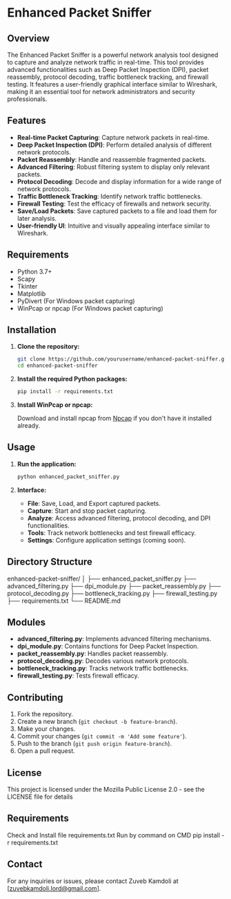 # Enhanced Packet Sniffer

## Overview

The Enhanced Packet Sniffer is a powerful network analysis tool designed to capture and analyze network traffic in real-time. This tool provides advanced functionalities such as Deep Packet Inspection (DPI), packet reassembly, protocol decoding, traffic bottleneck tracking, and firewall testing. It features a user-friendly graphical interface similar to Wireshark, making it an essential tool for network administrators and security professionals.

## Features

- **Real-time Packet Capturing**: Capture network packets in real-time.
- **Deep Packet Inspection (DPI)**: Perform detailed analysis of different network protocols.
- **Packet Reassembly**: Handle and reassemble fragmented packets.
- **Advanced Filtering**: Robust filtering system to display only relevant packets.
- **Protocol Decoding**: Decode and display information for a wide range of network protocols.
- **Traffic Bottleneck Tracking**: Identify network traffic bottlenecks.
- **Firewall Testing**: Test the efficacy of firewalls and network security.
- **Save/Load Packets**: Save captured packets to a file and load them for later analysis.
- **User-friendly UI**: Intuitive and visually appealing interface similar to Wireshark.

## Requirements

- Python 3.7+
- Scapy
- Tkinter
- Matplotlib
- PyDivert (For Windows packet capturing)
- WinPcap or npcap (For Windows packet capturing)

## Installation

1. **Clone the repository:**

    ```sh
    git clone https://github.com/yourusername/enhanced-packet-sniffer.git
    cd enhanced-packet-sniffer
    ```

2. **Install the required Python packages:**

    ```sh
    pip install -r requirements.txt
    ```

3. **Install WinPcap or npcap:**

    Download and install npcap from [Npcap](https://nmap.org/npcap/) if you don't have it installed already.

## Usage

1. **Run the application:**

    ```sh
    python enhanced_packet_sniffer.py
    ```

2. **Interface:**

    - **File**: Save, Load, and Export captured packets.
    - **Capture**: Start and stop packet capturing.
    - **Analyze**: Access advanced filtering, protocol decoding, and DPI functionalities.
    - **Tools**: Track network bottlenecks and test firewall efficacy.
    - **Settings**: Configure application settings (coming soon).

## Directory Structure

enhanced-packet-sniffer/
│
├── enhanced_packet_sniffer.py
├── advanced_filtering.py
├── dpi_module.py
├── packet_reassembly.py
├── protocol_decoding.py
├── bottleneck_tracking.py
├── firewall_testing.py
├── requirements.txt
└── README.md

## Modules

- **advanced_filtering.py**: Implements advanced filtering mechanisms.
- **dpi_module.py**: Contains functions for Deep Packet Inspection.
- **packet_reassembly.py**: Handles packet reassembly.
- **protocol_decoding.py**: Decodes various network protocols.
- **bottleneck_tracking.py**: Tracks network traffic bottlenecks.
- **firewall_testing.py**: Tests firewall efficacy.

## Contributing

1. Fork the repository.
2. Create a new branch (`git checkout -b feature-branch`).
3. Make your changes.
4. Commit your changes (`git commit -m 'Add some feature'`).
5. Push to the branch (`git push origin feature-branch`).
6. Open a pull request.

## License

This project is licensed under the Mozilla Public License 2.0 - see the LICENSE file for details

## Requirements

Check and Install file requirements.txt
Run by command on CMD
pip install -r requirements.txt

## Contact

For any inquiries or issues, please contact Zuveb Kamdoli at [zuvebkamdoli.lord@gmail.com].
